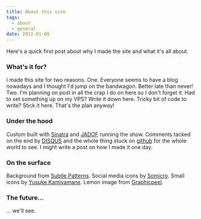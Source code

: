 ```yaml
---
title: About this site
tags:
  - about
  - general
date: 2012-01-08
---
```

Here's a quick first post about why I made the site and what it's all about.

### What's it for?

I made this site for two reasons. One. Everyone seems to have a blog nowadays and I thought I'd jump on the bandwagon. Better late than never! Two. I'm planning on post in all the crap I do on here so I don't forget it. Had to set something up on my VPS? Write it down here. Tricky bit of code to write? Stick it here. That's the plan anyway!

### Under the hood

Custom built with [Sinatra](http://sinatrarb.com) and [JADOF](https://github.com/remi/jadof) running the show. Comments tacked on the end by [DISQUS](http://disqus.com) and the whole thing stuck on [github](https://github.com/fatnic/codebiff) for the whole world to see. I might write a post on how I made it one day.

### On the surface

Background from [Subtle Patterns](http://subtlepatterns.com/?p=449). Social media icons by [Somicro](http://vervex.deviantart.com/art/Somicro-27-Social-Media-Icons-257232757). Small icons by [Yusuke Kamiyamane](http://p.yusukekamiyamane.com/). Lemon image from [Graphicpeel](http://graphicpeel.com/icons).

### The future...

... we'll see.
